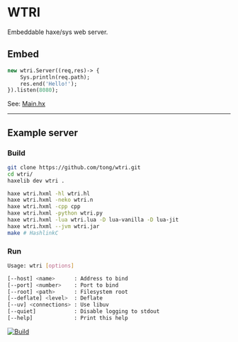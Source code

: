 # WTRI

Embeddable haxe/sys web server.

## Embed

```hx
new wtri.Server((req,res)-> {
    Sys.println(req.path);
    res.end('Hello!');
}).listen(8080);
```

See: [Main.hx](https://github.com/tong/wtri/blob/master/src/Main.hx)

---

## Example server

### Build

```sh
git clone https://github.com/tong/wtri.git
cd wtri/
haxelib dev wtri .

haxe wtri.hxml -hl wtri.hl
haxe wtri.hxml -neko wtri.n
haxe wtri.hxml -cpp cpp
haxe wtri.hxml -python wtri.py
haxe wtri.hxml -lua wtri.lua -D lua-vanilla -D lua-jit
haxe wtri.hxml --jvm wtri.jar
make # HashlinkC
```

### Run

```sh
Usage: wtri [options]

[--host] <name>      : Address to bind
[--port] <number>    : Port to bind
[--root] <path>      : Filesystem root
[--deflate] <level>  : Deflate
[--uv] <connections> : Use libuv
[--quiet]            : Disable logging to stdout
[--help]             : Print this help
```

[![Build](https://github.com/tong/wtri/actions/workflows/build.yml/badge.svg)](https://github.com/tong/wtri/actions/workflows/build.yml)
